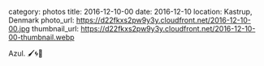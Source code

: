 category: photos 
title: 2016-12-10-00
date: 2016-12-10
location: Kastrup, Denmark
photo_url: https://d22fkxs2pw9y3y.cloudfront.net/2016-12-10-00.jpg
thumbnail_url: https://d22fkxs2pw9y3y.cloudfront.net/2016-12-10-00-thumbnail.webp

Azul. 🖌🌀🔷                     